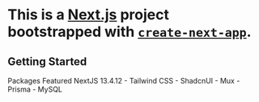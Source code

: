# This is a [Next.js](https://nextjs.org/) project bootstrapped with [`create-next-app`](https://github.com/vercel/next.js/tree/canary/packages/create-next-app).

## Getting Started

Packages Featured
NextJS 13.4.12 - Tailwind CSS - ShadcnUI - Mux - Prisma - MySQL
